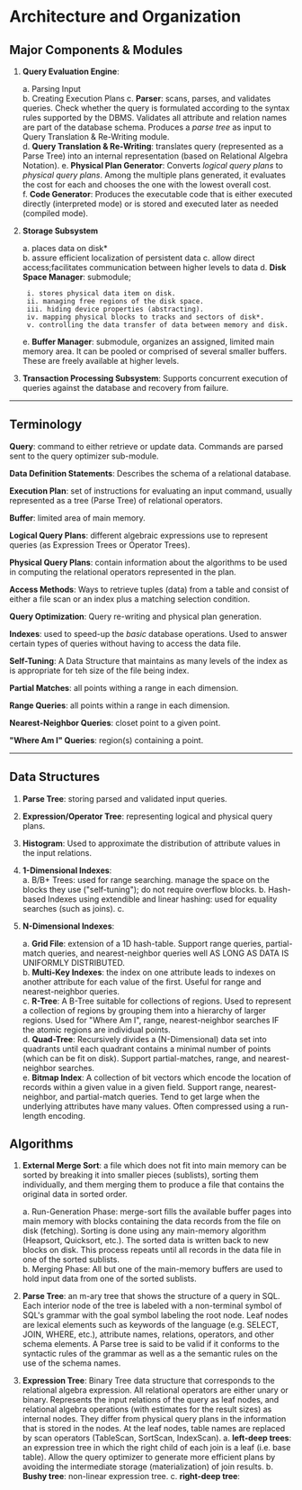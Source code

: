 # Architecture and Organization

## Major Components & Modules

1. **Query Evaluation Engine**: 

    a. Parsing Input    
    b. Creating Execution Plans 
    c. **Parser**: scans, parses, and validates queries. Check whether the query is formulated according to the syntax rules supported by the DBMS. Validates all attribute and relation names are part of the database schema. Produces a *parse tree* as input to Query Translation & Re-Writing module.  
    d. **Query Translation & Re-Writing**: translates query (represented as a Parse Tree) into an internal representation (based on Relational Algebra Notation).
    e. **Physical Plan Generator**: Converts *logical query plans* to *physical query plans*. Among the multiple plans generated, it evaluates the cost for each and chooses the one with the lowest overall cost.  
    f. **Code Generator**: Produces the executable code that is either executed directly (interpreted mode) or is stored and executed later as needed (compiled mode).  

2. **Storage Subsystem**

    a. places data on disk*   
    b. assure efficient localization of persistent data
    c. allow direct access;facilitates communication between higher levels to data
    d. **Disk Space Manager**: submodule;   

        i. stores physical data item on disk.
        ii. managing free regions of the disk space.
        iii. hiding device properties (abstracting).
        iv. mapping physical blocks to tracks and sectors of disk*.
        v. controlling the data transfer of data between memory and disk.  
    e. **Buffer Manager**: submodule, organizes an assigned, limited main memory area. It can be pooled or comprised of several smaller buffers. These are freely available at higher levels.

3. **Transaction Processing Subsystem**: Supports concurrent execution of queries against the database and recovery from failure.

---
## Terminology
**Query**: command to either retrieve or update data. Commands are parsed sent to the query optimizer sub-module.

**Data Definition Statements**: Describes the schema of a relational database.

**Execution Plan**: set of instructions for evaluating an input command, usually represented as a tree (Parse Tree) of relational operators.

**Buffer**: limited area of main memory.

**Logical Query Plans**: different algebraic expressions use to represent queries (as Expression Trees or Operator Trees). 

**Physical Query Plans**: contain information about the algorithms to be used in computing the relational operators represented in the plan.

**Access Methods**: Ways to retrieve tuples (data) from a table and consist of either a file scan or an index plus a matching selection condition. 

**Query Optimization**: Query re-writing and physical plan generation. 

**Indexes**: used to speed-up the *basic* database operations. Used to answer certain types of queries without having to access the
data file.

**Self-Tuning**: A Data Structure that maintains as many levels of the index as is appropriate for teh size of the file being index.

**Partial Matches**: all points withing a range in each dimension.

**Range Queries**: all points within a range in each dimension.

**Nearest-Neighbor Queries**: closet point to a given point.

**"Where Am I" Queries**: region(s) containing a point.

---
## Data Structures

1. **Parse Tree**: storing parsed and validated input queries. 
2. **Expression/Operator Tree**: representing logical and physical query plans.
3. **Histogram**: Used to approximate the distribution of attribute values in the input relations.
4. **1-Dimensional Indexes**:   
    a. B/B+ Trees: used for range searching. manage the space on the blocks they use ("self-tuning"); do not require overflow blocks.
    b. Hash-based Indexes using extendible and linear hashing: used for equality searches (such as joins).
    c.  
5. **N-Dimensional Indexes**:
    
    a. **Grid File**: extension of a 1D hash-table. Support range queries, partial-match queries, and nearest-neighbor queries well AS LONG AS DATA IS UNIFORMLY DISTRIBUTED.   
    b. **Multi-Key Indexes**: the index on one attribute leads to indexes on another attribute for each value of the first. Useful for range and nearest-neighbor queries.   
    c. **R-Tree**: A B-Tree suitable for collections of regions. Used to represent a collection of regions by grouping them into a hierarchy of larger regions. Used for "Where Am I", range, nearest-neighbor searches IF the atomic regions are individual points.    
    d. **Quad-Tree**: Recursively divides a (N-Dimensional) data set into quadrants until each quadrant contains a minimal number of points (which can be fit on disk). Support partial-matches, range, and nearest-neighbor searches.  
    e. **Bitmap Index**: A collection of bit vectors which encode the location of records within a given value in a given field. Support range, nearest-neighbor, and partial-match queries. Tend to get large when the underlying attributes have many values. Often compressed using a run-length encoding.  


## Algorithms

1. **External Merge Sort**: a file which does not fit into main memory can be sorted by breaking it into smaller pieces (sublists), sorting them individually, and them merging them to produce a file that contains the original data in sorted order.  

    a. Run-Generation Phase: merge-sort fills the available buffer pages into main memory with blocks containing the data records from the file on disk (fetching). Sorting is done using any main-memory algorithm (Heapsort, Quicksort, etc.). The sorted data is written back to new blocks on disk. This process repeats until all records in the data file in one of the sorted sublists.      
    b. Merging Phase: All but one of the main-memory buffers are used to hold input data from one of the sorted sublists. 

2. **Parse Tree**: an m-ary tree that shows the structure of a query in SQL. Each interior node of the tree is labeled with a non-terminal symbol of SQL's grammar with the goal symbol labeling the root node. Leaf nodes are lexical elements such as keywords of the language (e.g. SELECT, JOIN, WHERE, etc.), attribute names, relations, operators, and other schema elements. A Parse tree is said to be valid if it conforms to the syntactic rules of the grammar as well as a the semantic rules on the use of the schema names. 

3. **Expression Tree**: Binary Tree data structure that corresponds to the relational algebra expression. All relational operators are either unary or binary. Represents the input relations of the query as leaf nodes, and relational algebra operations (with estimates for the result sizes) as internal nodes. They differ from physical query plans in the information that is stored in the nodes. At the leaf nodes, table names are replaced by scan operators (TableScan, SortScan, IndexScan). 
    a. **left-deep trees**:  an expression tree in which the right child of each join is a leaf (i.e. base table). Allow the query optimizer to generate more efficient plans by avoiding the intermediate storage (materialization) of join results. 
    b. **Bushy tree**: non-linear expression tree.
    c. **right-deep tree**: 